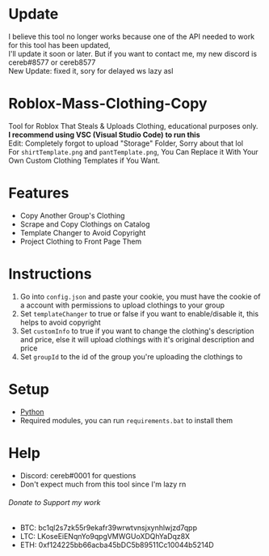 # Update
I believe this tool no longer works because one of the API needed to work for this tool has been updated,  
I'll update it soon or later. But if you want to contact me, my new discord is cereb#8577 or cereb8577  
New Update: fixed it, sory for delayed ws lazy asl


# Roblox-Mass-Clothing-Copy
Tool for Roblox That Steals &amp; Uploads Clothing, educational purposes only.  
**I recommend using VSC (Visual Studio Code) to run this**  
Edit: Completely forgot to upload "Storage" Folder, Sorry about that lol  
For `shirtTemplate.png` and `pantTemplate.png`, You Can Replace it With Your Own Custom Clothing Templates if You Want.  

# Features
- Copy Another Group's Clothing  
- Scrape and Copy Clothings on Catalog  
- Template Changer to Avoid Copyright  
- Project Clothing to Front Page Them  

# Instructions
1. Go into `config.json` and paste your cookie, you must have the cookie of a account with permissions to upload clothings to your group  
2. Set `templateChanger` to true or false if you want to enable/disable it, this helps to avoid copyright  
3. Set `customInfo` to true if you want to change the clothing's description and price, else it will upload clothings with it's original description and price  
4. Set `groupId` to the id of the group you're uploading the clothings to  

# Setup
- [Python](https://python.org/downloads)  
- Required modules, you can run `requirements.bat` to install them  

# Help
- Discord: cereb#0001 for questions  
- Don't expect much from this tool since I'm lazy rn  

###### Donate to Support my work
- BTC: bc1ql2s7zk55r9ekafr39wrwtvnsjxynhlwjzd7qpp
- LTC: LKoseEiENqnYo9qpgVMWGUoXDQhYaDqz8X
- ETH: 0xf124225bb66acba45bDC5b89511Cc10044b5214D
